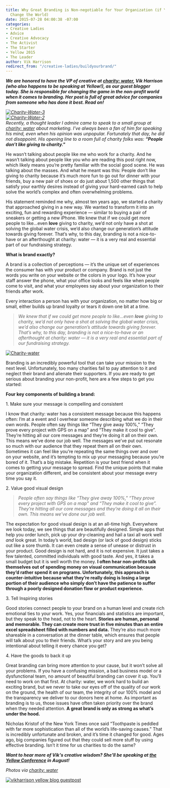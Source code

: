 ```yaml
---
title: Why Great Branding is Non-negotiable for Your Organization (if You Want to
  Change the World)
date: 2015-07-28 04:00:38 -07:00
categories:
- Creative Ladies
- Advice
- Creative Advocacy
- The Activist
- The Starter
- Yellow 2015
- The Leader
author: Vik Harrison
redirect_from: "/creative-ladies/buildyourbrand/"
---
```


_**We are honored to have the VP of creative at [charity: water](http://www.charitywater.org/?utm_medium=ppc&utm_source=adwords&utm_campaign=brand&utm_content=brandcw5&gclid=Cj0KEQjw58ytBRDMg-HVn4LuqasBEiQAhPkhuva01B7FnDK4xjZHpqwDvJq6gZzb5sD-aQ1eKogXYG0aAj-58P8HAQ), Vik Harrison (who also happens to be speaking at Yellow!), as our guest blogger today. She is responsible for changing the game in the non-profit world when it comes to branding. Her post is full of great advice for companies from someone who has done it best. Read on!**_

_[![Charity-Water-3](https://yellow-blog-images.imgix.net/2015/07/Charity-Water-3.png)](https://yellow-blog-images.imgix.net/2015/07/Charity-Water-3.png)  
[![Charity-Water-2](https://yellow-blog-images.imgix.net/2015/07/Charity-Water-2.png)](https://yellow-blog-images.imgix.net/2015/07/Charity-Water-2.png)[  
](https://yellow-blog-images.imgix.net/2015/07/7304235038_1b126734c0_o.jpg)Recently, a thought leader I admire came to speak to a small group at [charity: water](http://www.charitywater.org/) about marketing. I’ve always been a fan of him for speaking his mind, even when his opinion was unpopular. Fortunately that day, he did not disappoint. His opening line to a room full of charity folks was: **“People don’t like giving to charity."**_

He wasn’t talking about people like me who work for a charity. And he wasn’t talking about people like you who are reading this post right now, which likely means you’re pretty familiar with the social good scene. He was talking about the masses. And what he meant was this: People don’t like giving to charity because it’s much more fun to go out for dinner with your friends, buy a new pair of shoes or do just about 1,500 other things that satisfy your earthly desires instead of giving your hard-earned cash to help solve the world’s complex and often overwhelming problems.

His statement reminded me why, almost ten years ago, we started a charity that approached giving in a new way. We wanted to transform it into an exciting, fun and rewarding experience — similar to buying a pair of sneakers or getting a new iPhone. We knew that if we could get more people to like…even **love** giving to charity, we’d not only have a shot at solving the global water crisis, we’d also change our generation’s attitude towards giving forever. That’s why, to this day, branding is not a nice-to-have or an afterthought at charity: water — it is a very real and essential part of our fundraising strategy.

**What is brand exactly?**

A brand is a collection of perceptions — it’s the unique set of experiences the consumer has with your product or company. Brand is not just the words you write on your website or the colors in your logo. It’s how your staff answer the phone, what your office looks and feels like when people come to visit, and what your employees say about your organization to their friends after work.

Every interaction a person has with your organization, no matter how big or small, either builds up brand loyalty or tears it down one bit at a time.

> _We knew that if we could get more people to like…even **love** giving to charity, we’d not only have a shot at solving the global water crisis, we’d also change our generation’s attitude towards giving forever. That’s why, to this day, branding is not a nice-to-have or an afterthought at charity: water — it is a very real and essential part of our fundraising strategy._

[![Charity-water](https://yellow-blog-images.imgix.net/2015/07/Charity-water.png)](https://yellow-blog-images.imgix.net/2015/07/Charity-water.png)

Branding is an incredibly powerful tool that can take your mission to the next level. Unfortunately, too many charities fail to pay attention to it and neglect their brand and alienate their supporters. If you are ready to get serious about branding your non-profit, here are a few steps to get you started:

**Four key components of building a brand:**

1\. Make sure your message is compelling and consistent

I know that charity: water has a consistent message because this happens often: I’m at a event and I overhear someone describing what we do in their own words. People often say things like “They give away 100%," “They prove every project with GPS on a map” and “They make it cool to give”. They’re hitting all our core messages and they’re doing it all on their own. This means we’ve done our job well. The messages we’ve put out resonate so much with our audience that they repeat them all on their own. Sometimes it can feel like you’re repeating the same things over and over on your website, and it’s tempting to mix up your messaging because you’re bored of it. That’s a big mistake. Repetition is your best friend when it comes to getting your message to spread. Find the unique points that make your organization different, and be consistent about your message every time you say it.

2\. Value good visual design

> _People often say things like “They give away 100%," “They prove every project with GPS on a map” and “They make it cool to give”. They’re hitting all our core messages and they’re doing it all on their own. This means we’ve done our job well._

The expectation for good visual design is at an all-time high. Everywhere we look today, we see things that are beautifully designed. Simple apps that help you order lunch, pick up your dry-cleaning and hail a taxi all work well _and_ look great. In today’s world, bad design (or lack of good design) sticks out like a sore thumb. It can even create a sense of unease or distrust in your product. Good design is not hard, and it is not expensive. It just takes a few talented, committed individuals with good taste. And yes, it takes a small budget but it is well worth the money. **I often hear non-profits talk themselves out of spending money on visual communication because they’d rather spend it on programs. Unfortunately, this approach is counter-intuitive because what they’re really doing is losing a large portion of their audience who simply don’t have the patience to suffer through a poorly designed donation flow or product experience.**

3\. Tell Inspiring stories

Good stories connect people to your brand on a human level and create rich emotional ties to your work. Yes, your financials and statistics are important, but they speak to the head, not to the heart. **Stories are human, personal and memorable. They can create more trust in five minutes than an entire excel spreadsheet filled with numbers and data.** They’re also much more shareable in a conversation at the dinner table, which ensures that people will talk about you to their friends. What’s your story and are you being intentional about telling it every chance you get?

4\. Have the goods to back it up

Great branding can bring more attention to your cause, but it won’t solve all your problems. If you have a confusing mission, a bad business model or a dysfunctional team, no amount of beautiful branding can cover it up. You’ll need to work on that first. At charity: water, we work hard to build an exciting brand, but we never to take our eyes off of the quality of our work on the ground, the health of our team, the integrity of our 100% model and the transparency we deliver to our donors here at home. As important as branding is to us, those issues have often taken priority over the brand when they needed attention. **A great brand is only as strong as what’s under the hood.**

Nicholas Kristof of the New York Times once said “Toothpaste is peddled with far more sophistication than all of the world’s life-saving causes.” That is incredibly unfortunate and broken, and it’s time it changed for good. Ages ago, big companies figured out that they could sell more stuff by using effective branding. Isn’t it time for us charities to do the same?

**_Want to hear more of Vik's creative wisdom? She'll be speaking at [the Yellow Conference](http://yellowconference.com/) in August!_**

_Photos via [charity: water](http://www.charitywater.org/?utm_medium=ppc&utm_source=adwords&utm_campaign=brand&utm_content=brandcw5&gclid=Cj0KEQjw58ytBRDMg-HVn4LuqasBEiQAhPkhuva01B7FnDK4xjZHpqwDvJq6gZzb5sD-aQ1eKogXYG0aAj-58P8HAQ)_

[![vikharrison yellow blog guestpost](https://yellow-blog-images.imgix.net/2015/07/vikharrison.jpg)](http://www.charitywater.org/?utm_medium=ppc&utm_source=adwords&utm_campaign=brand&utm_content=brandcw5&gclid=Cj0KEQjw58ytBRDMg-HVn4LuqasBEiQAhPkhuva01B7FnDK4xjZHpqwDvJq6gZzb5sD-aQ1eKogXYG0aAj-58P8HAQ)

